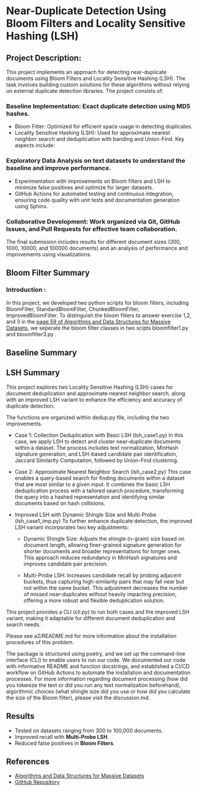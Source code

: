 # Near-Duplicate Detection Using Bloom Filters and Locality Sensitive Hashing (LSH)


## Project Description:
This project implements an approach for detecting near-duplicate documents using Bloom Filters and Locality Sensitive Hashing (LSH). The task involves building custom solutions for these algorithms without relying on external duplicate detection libraries. The project consists of:

### Baseline Implementation: Exact duplicate detection using MD5 hashes.
* Bloom Filter: Optimized for efficient space usage in detecting duplicates.
* Locality Sensitive Hashing (LSH): Used for approximate nearest neighbor search and deduplication with banding and Union-Find.
Key aspects include:

### Exploratory Data Analysis on text datasets to understand the baseline and improve performance.
* Experimentation with improvements on Bloom filters and LSH to minimize false positives and optimize for larger datasets.
* GitHub Actions for automated testing and continuous integration, ensuring code quality with unit tests and documentation generation using Sphinx.
### Collaborative Development: Work organized via Git, GitHub Issues, and Pull Requests for effective team collaboration.
The final submission includes results for different document sizes (300, 1000, 10000, and 100000 documents) and an analysis of performance and improvements using visualizations.

## Bloom Filter Summary 

### Introduction :
In this project, we developed two python scripts for bloom filters, including BloomFilter, StandardBloomFilter, ChunkedBloomFilter, ImprovedBloomFilter. To distinguish the bloom filters to answer exercise 1,2, and 3 in the [page 59 of Algorithms and Data Structures for Massive Datasets](https://ebookcentral-proquest-com.proxy.library.georgetown.edu/lib/georgetown/reader.action?docID=7049417&ppg=64), we seperate the bloom filter classes in two scipts bloomfilter1.py and bloomfilter3.py .


## Baseline Summary 


## LSH Summary 

This project explores two Locality Sensitive Hashing (LSH) cases for document deduplication and approximate nearest neighbor search, along with an improved LSH variant to enhance the efficiency and accuracy of duplicate detection.

The functions are organized within dedup.py file, including the two improvements.

- Case 1: Collection Deduplication with Basic LSH (lsh_case1.py)
In this case, we apply LSH to detect and cluster near-duplicate documents within a dataset. The process includes text normalization, MinHash signature generation, and LSH-based candidate pair identification, Jaccard Similarity Computation, followed by Union-Find clustering. 

- Case 2: Approximate Nearest Neighbor Search (lsh_case2.py)
This case enables a query-based search for finding documents within a dataset that are most similar to a given input. It combines the basic LSH deduplication process with a tailored search procedure, transforming the query into a hashed representation and identifying similar documents based on hash collisions. 

- Improved LSH with Dynamic Shingle Size and Multi-Probe (lsh_case1_imp.py)
    To further enhance duplicate detection, the improved LSH variant incorporates two key adjustments:

    - Dynamic Shingle Size: Adjusts the shingle (n-gram) size based on document length, allowing finer-grained signature generation for shorter documents and broader representations for longer ones. This approach reduces redundancy in MinHash signatures and improves candidate pair precision.

    - Multi-Probe LSH: Increases candidate recall by probing adjacent buckets, thus capturing high-similarity pairs that may fall near but not within the same bucket. This adjustment decreases the number of missed near-duplicates without heavily impacting precision, offering a more robust and flexible deduplication solution.

This project provides a CLI (cli.py) to run both cases and the improved LSH variant, making it adaptable for different document deduplication and search needs.

Please see a2/README.md for more information about the installation procedures of this problem. 

The package is structured using poetry, and we set up the command-line interface (CLI) to enable users to run our code. We documented our code with informative README and function docstrings, and established a CI/CD workflow on GitHub Actions to automate the installation and documentation processes. For more information regarding document processing (how did you tokenize the text or did you run any text normalization beforehand), algorithmic choices (what shingle size did you use or how did you calculate the size of the Bloom filter), please visit the discussion.md.

## **Results**
- Tested on datasets ranging from 300 to 100,000 documents.
- Improved recall with **Multi-Probe LSH**.
- Reduced false positives in **Bloom Filters**.

## **References**
- [Algorithms and Data Structures for Massive Datasets](https://ebookcentral-proquest-com.proxy.library.georgetown.edu/lib/georgetown/reader.action?docID=7049417&ppg=64)
- [GitHub Repository](https://github.com/shencode76/Near-Duplicate-Detection-Using-Bloom-Filters-and-LSH)

